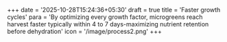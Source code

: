 +++
date = '2025-10-28T15:24:36+05:30'
draft = true
title = 'Faster growth cycles'
para = 'By optimizing every growth factor, microgreens reach harvest faster typically within 4 to 7 days-maximizing nutrient retention before dehydration'
icon = '/image/process2.png'
+++